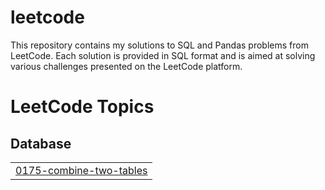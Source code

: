 # leetcode
This repository contains my solutions to SQL and Pandas problems from LeetCode. Each solution is provided in SQL format and is aimed at solving various challenges presented on the LeetCode platform.

<!---LeetCode Topics Start-->
# LeetCode Topics
## Database
|  |
| ------- |
| [0175-combine-two-tables](https://github.com/gosiaradomska/Leetcode/tree/master/0175-combine-two-tables) |
<!---LeetCode Topics End-->